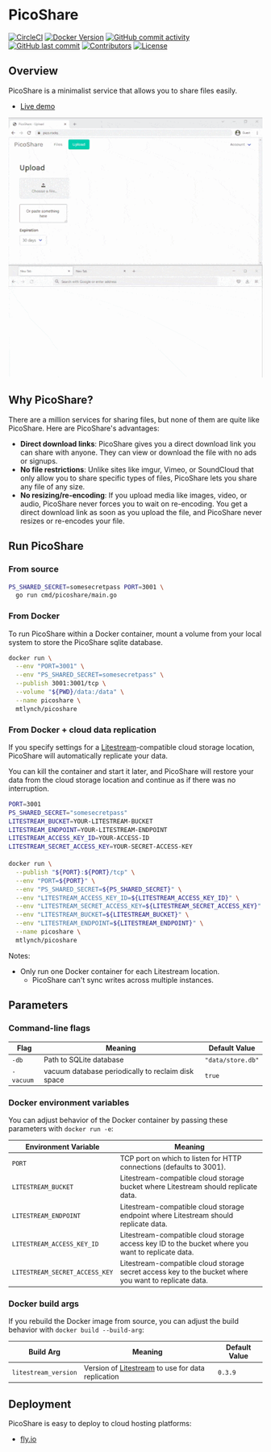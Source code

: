 # PicoShare

[![CircleCI](https://circleci.com/gh/mtlynch/picoshare.svg?style=svg)](https://circleci.com/gh/mtlynch/picoshare)
[![Docker Version](https://img.shields.io/docker/v/mtlynch/picoshare?sort=semver&maxAge=86400)](https://hub.docker.com/r/mtlynch/picoshare/)
[![GitHub commit activity](https://img.shields.io/github/commit-activity/m/mtlynch/picoshare)](https://github.com/mtlynch/picoshare/commits/master)
[![GitHub last commit](https://img.shields.io/github/last-commit/mtlynch/picoshare)](https://github.com/mtlynch/picoshare/commits/master)
[![Contributors](https://img.shields.io/github/contributors/mtlynch/picoshare)](https://github.com/mtlynch/picoshare/graphs/contributors)
[![License](http://img.shields.io/:license-agpl-blue.svg?style=flat-square)](LICENSE)

## Overview

PicoShare is a minimalist service that allows you to share files easily.

- [Live demo](https://demo.pico.rocks)

[![PicoShare demo](https://raw.githubusercontent.com/mtlynch/picoshare/master/docs/readme-assets/demo.gif)](https://raw.githubusercontent.com/mtlynch/picoshare/master/docs/readme-assets/demo-full.gif)

## Why PicoShare?

There are a million services for sharing files, but none of them are quite like PicoShare. Here are PicoShare's advantages:

- **Direct download links**: PicoShare gives you a direct download link you can share with anyone. They can view or download the file with no ads or signups.
- **No file restrictions**: Unlike sites like imgur, Vimeo, or SoundCloud that only allow you to share specific types of files, PicoShare lets you share any file of any size.
- **No resizing/re-encoding**: If you upload media like images, video, or audio, PicoShare never forces you to wait on re-encoding. You get a direct download link as soon as you upload the file, and PicoShare never resizes or re-encodes your file.

## Run PicoShare

### From source

```bash
PS_SHARED_SECRET=somesecretpass PORT=3001 \
  go run cmd/picoshare/main.go
```

### From Docker

To run PicoShare within a Docker container, mount a volume from your local system to store the PicoShare sqlite database.

```bash
docker run \
  --env "PORT=3001" \
  --env "PS_SHARED_SECRET=somesecretpass" \
  --publish 3001:3001/tcp \
  --volume "${PWD}/data:/data" \
  --name picoshare \
  mtlynch/picoshare
```

### From Docker + cloud data replication

If you specify settings for a [Litestream](https://litestream.io/)-compatible cloud storage location, PicoShare will automatically replicate your data.

You can kill the container and start it later, and PicoShare will restore your data from the cloud storage location and continue as if there was no interruption.

```bash
PORT=3001
PS_SHARED_SECRET="somesecretpass"
LITESTREAM_BUCKET=YOUR-LITESTREAM-BUCKET
LITESTREAM_ENDPOINT=YOUR-LITESTREAM-ENDPOINT
LITESTREAM_ACCESS_KEY_ID=YOUR-ACCESS-ID
LITESTREAM_SECRET_ACCESS_KEY=YOUR-SECRET-ACCESS-KEY

docker run \
  --publish "${PORT}:${PORT}/tcp" \
  --env "PORT=${PORT}" \
  --env "PS_SHARED_SECRET=${PS_SHARED_SECRET}" \
  --env "LITESTREAM_ACCESS_KEY_ID=${LITESTREAM_ACCESS_KEY_ID}" \
  --env "LITESTREAM_SECRET_ACCESS_KEY=${LITESTREAM_SECRET_ACCESS_KEY}" \
  --env "LITESTREAM_BUCKET=${LITESTREAM_BUCKET}" \
  --env "LITESTREAM_ENDPOINT=${LITESTREAM_ENDPOINT}" \
  --name picoshare \
  mtlynch/picoshare
```

Notes:

- Only run one Docker container for each Litestream location.
  - PicoShare can't sync writes across multiple instances.

## Parameters

### Command-line flags

| Flag      | Meaning                                            | Default Value     |
| --------- | -------------------------------------------------- | ----------------- |
| `-db`     | Path to SQLite database                            | `"data/store.db"` |
| `-vacuum` | vacuum database periodically to reclaim disk space | `true`            |

### Docker environment variables

You can adjust behavior of the Docker container by passing these parameters with `docker run -e`:

| Environment Variable           | Meaning                                                                                               |
| ------------------------------ | ----------------------------------------------------------------------------------------------------- |
| `PORT`                         | TCP port on which to listen for HTTP connections (defaults to 3001).                                  |
| `LITESTREAM_BUCKET`            | Litestream-compatible cloud storage bucket where Litestream should replicate data.                    |
| `LITESTREAM_ENDPOINT`          | Litestream-compatible cloud storage endpoint where Litestream should replicate data.                  |
| `LITESTREAM_ACCESS_KEY_ID`     | Litestream-compatible cloud storage access key ID to the bucket where you want to replicate data.     |
| `LITESTREAM_SECRET_ACCESS_KEY` | Litestream-compatible cloud storage secret access key to the bucket where you want to replicate data. |

### Docker build args

If you rebuild the Docker image from source, you can adjust the build behavior with `docker build --build-arg`:

| Build Arg            | Meaning                                                                     | Default Value |
| -------------------- | --------------------------------------------------------------------------- | ------------- |
| `litestream_version` | Version of [Litestream](https://litestream.io/) to use for data replication | `0.3.9`       |

## Deployment

PicoShare is easy to deploy to cloud hosting platforms:

- [fly.io](docs/deployment/fly.io.md)
